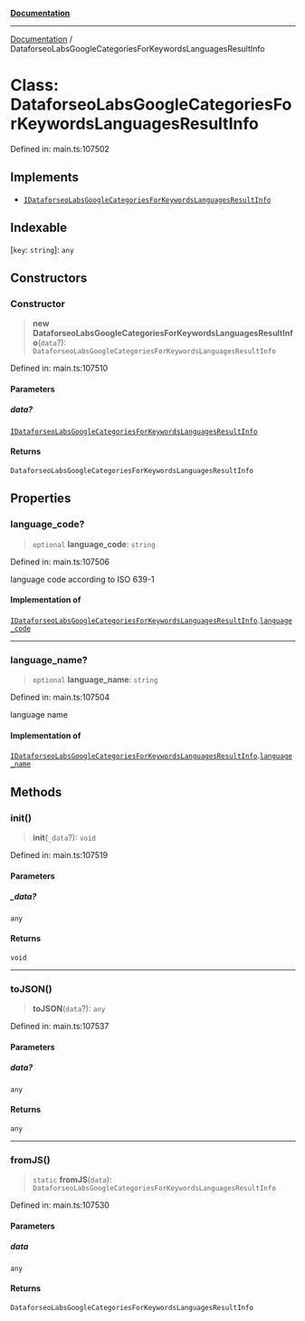 [**Documentation**](../README.md)

***

[Documentation](../README.md) / DataforseoLabsGoogleCategoriesForKeywordsLanguagesResultInfo

# Class: DataforseoLabsGoogleCategoriesForKeywordsLanguagesResultInfo

Defined in: main.ts:107502

## Implements

- [`IDataforseoLabsGoogleCategoriesForKeywordsLanguagesResultInfo`](../interfaces/IDataforseoLabsGoogleCategoriesForKeywordsLanguagesResultInfo.md)

## Indexable

\[`key`: `string`\]: `any`

## Constructors

### Constructor

> **new DataforseoLabsGoogleCategoriesForKeywordsLanguagesResultInfo**(`data`?): `DataforseoLabsGoogleCategoriesForKeywordsLanguagesResultInfo`

Defined in: main.ts:107510

#### Parameters

##### data?

[`IDataforseoLabsGoogleCategoriesForKeywordsLanguagesResultInfo`](../interfaces/IDataforseoLabsGoogleCategoriesForKeywordsLanguagesResultInfo.md)

#### Returns

`DataforseoLabsGoogleCategoriesForKeywordsLanguagesResultInfo`

## Properties

### language\_code?

> `optional` **language\_code**: `string`

Defined in: main.ts:107506

language code according to ISO 639-1

#### Implementation of

[`IDataforseoLabsGoogleCategoriesForKeywordsLanguagesResultInfo`](../interfaces/IDataforseoLabsGoogleCategoriesForKeywordsLanguagesResultInfo.md).[`language_code`](../interfaces/IDataforseoLabsGoogleCategoriesForKeywordsLanguagesResultInfo.md#language_code)

***

### language\_name?

> `optional` **language\_name**: `string`

Defined in: main.ts:107504

language name

#### Implementation of

[`IDataforseoLabsGoogleCategoriesForKeywordsLanguagesResultInfo`](../interfaces/IDataforseoLabsGoogleCategoriesForKeywordsLanguagesResultInfo.md).[`language_name`](../interfaces/IDataforseoLabsGoogleCategoriesForKeywordsLanguagesResultInfo.md#language_name)

## Methods

### init()

> **init**(`_data`?): `void`

Defined in: main.ts:107519

#### Parameters

##### \_data?

`any`

#### Returns

`void`

***

### toJSON()

> **toJSON**(`data`?): `any`

Defined in: main.ts:107537

#### Parameters

##### data?

`any`

#### Returns

`any`

***

### fromJS()

> `static` **fromJS**(`data`): `DataforseoLabsGoogleCategoriesForKeywordsLanguagesResultInfo`

Defined in: main.ts:107530

#### Parameters

##### data

`any`

#### Returns

`DataforseoLabsGoogleCategoriesForKeywordsLanguagesResultInfo`
